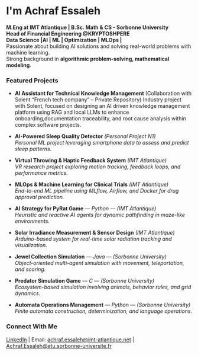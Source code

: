 # I'm Achraf Essaleh  
 **M.Eng at IMT Atlantique | B.Sc. Math & CS - Sorbonne University**  
 **Head of Financial Engineering @KRYPTOSHPERE**  
 **Data Science |AI | ML | Optimization  | MLOps |**  
 Passionate about building AI solutions and solving real-world problems with machine learning.  
 Strong background in **algorithmic problem-solving, mathematical modeling**.  

###  Featured Projects  
- **AI Assistant for Technical Knowledge Management** (Collaboration with Solent “French tech company” – Private Repository)
Industry project with Solent, focused on designing an AI driven knowledge management platform using RAG  and local LLMs to enhance onboarding,documentation traceability, and root cause analysis within complex software projects.
- **AI-Powered Sleep Quality Detector** *(Personal Project N1)  
  Personal ML project leveraging smartphone data to assess and predict sleep patterns.*

- **Virtual Throwing & Haptic Feedback System** *(IMT Atlantique)  
  VR research project exploring motion tracking, feedback loops, and performance metrics.*

- **MLOps & Machine Learning for Clinical Trials** *(IMT Atlantique)  
  End-to-end ML pipeline using MLflow, Airflow, and Docker for drug approval prediction.*

- **AI Strategy for PyRat Game** — *Python* — *(IMT Atlantique)  
  Heuristic and reactive AI agents for dynamic pathfinding in maze-like environments.*

- **Solar Irradiance Measurement & Sensor Design** *(IMT Atlantique)  
  Arduino-based system for real-time solar radiation tracking and visualization.*

- **Jewel Collection Simulation** — *Java* — *(Sorbonne University)  
  Object-oriented multi-agent simulation with movement, teleportation, and scoring.*

- **Predator Simulation Game** — *C* — *(Sorbonne University)  
  Ecosystem-based simulation involving animals, behavior rules, and grid dynamics.*

- **Automata Operations Management** — *Python* — *(Sorbonne University)  
  Finite automata construction, determinization, and language operations.*


###  Connect With Me  
[LinkedIn](www.linkedin.com/in/achraf-e-305baa283) | Email: [achraf.essaleh@imt-atlantique.net](mailto:achraf.essaleh@imt-atlantique.net) | [Achraf.Essaleh@etu.sorbonne-universite.fr](mailto:Achraf.Essaleh@etu.sorbonne-universite.fr)


